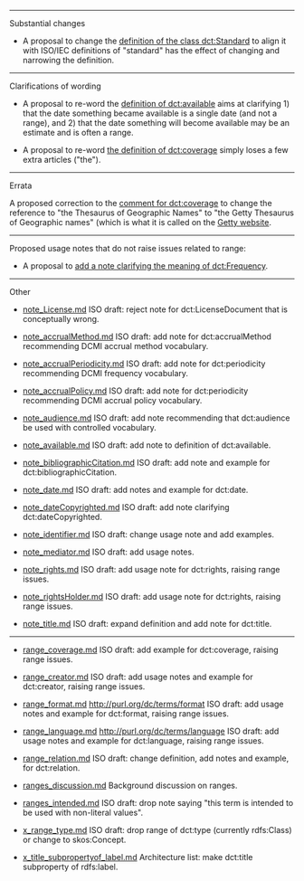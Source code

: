 ----------------------------------------------------------------------
Substantial changes

* A proposal to change the [definition of the class dct:Standard](https://github.com/dcmi/usage/blob/master/proposals/definition_Standard.md) to align it with ISO/IEC definitions of "standard" has the effect of changing and narrowing the definition.

----------------------------------------------------------------------
Clarifications of wording

* A proposal to re-word the [definition of dct:available](https://github.com/dcmi/usage/blob/master/proposals/definition_available.md) aims at clarifying 1) that the date something became available is a single date (and not a range), and 2) that the date something will become available may be an estimate and is often a range.

* A proposal to re-word [the definition of dct:coverage](https://github.com/dcmi/usage/blob/master/proposals/definition_coverage.md) simply loses a few extra articles ("the").

----------------------------------------------------------------------
Errata

A proposed correction to the [comment for dct:coverage](https://github.com/dcmi/usage/blob/master/proposals/note_coverage.md) to change the reference to "the Thesaurus of Geographic Names" to "the Getty Thesaurus of Geographic names" (which is what it is called on the [Getty website](http://www.getty.edu/research/tools/vocabulary/tgn/index.html).

----------------------------------------------------------------------
Proposed usage notes that do not raise issues related to range:

* A proposal to [add a note clarifying the meaning of dct:Frequency](https://github.com/dcmi/usage/blob/master/proposals/note_Frequency.md).

----------------------------------------------------------------------
Other

* [note_License.md](https://github.com/dcmi/usage/blob/master/proposals/note_License.md)
  ISO draft: reject note for dct:LicenseDocument that is conceptually wrong.

* [note_accrualMethod.md](https://github.com/dcmi/usage/blob/master/proposals/note_accrualMethod.md)
  ISO draft: add note for dct:accrualMethod recommending DCMI accrual method vocabulary.

* [note_accrualPeriodicity.md](https://github.com/dcmi/usage/blob/master/proposals/note_accrualPeriodicity.md)
  ISO draft: add note for dct:periodicity recommending DCMI frequency vocabulary.

* [note_accrualPolicy.md](https://github.com/dcmi/usage/blob/master/proposals/note_accrualPolicy.md)
  ISO draft: add note for dct:periodicity recommending DCMI accrual policy vocabulary.

* [note_audience.md](https://github.com/dcmi/usage/blob/master/proposals/note_audience.md)
  ISO draft: add note recommending that dct:audience be used with controlled vocabulary.

* [note_available.md](https://github.com/dcmi/usage/blob/master/proposals/note_available.md)
  ISO draft: add note to definition of dct:available.

* [note_bibliographicCitation.md](https://github.com/dcmi/usage/blob/master/proposals/note_bibliographicCitation.md)
  ISO draft: add note and example for dct:bibliographicCitation.

* [note_date.md](https://github.com/dcmi/usage/blob/master/proposals/note_date.md)
  ISO draft: add notes and example for dct:date.

* [note_dateCopyrighted.md](https://github.com/dcmi/usage/blob/master/proposals/note_dateCopyrighted.md)
  ISO draft: add note clarifying dct:dateCopyrighted.

* [note_identifier.md](https://github.com/dcmi/usage/blob/master/proposals/note_identifier.md)
  ISO draft: change usage note and add examples.

* [note_mediator.md](https://github.com/dcmi/usage/blob/master/proposals/note_mediator.md)
  ISO draft: add usage notes.

* [note_rights.md](https://github.com/dcmi/usage/blob/master/proposals/note_rights.md)
  ISO draft: add usage note for dct:rights, raising range issues.

* [note_rightsHolder.md](https://github.com/dcmi/usage/blob/master/proposals/note_rightsHolder.md)
  ISO draft: add usage note for dct:rights, raising range issues.
        
* [note_title.md](https://github.com/dcmi/usage/blob/master/proposals/note_title.md)
  ISO draft: expand definition and add note for dct:title.

----------------------------------------------------------------------

* [range_coverage.md](https://github.com/dcmi/usage/blob/master/proposals/range_coverage.md)
  ISO draft: add example for dct:coverage, raising range issues.

* [range_creator.md](https://github.com/dcmi/usage/blob/master/proposals/range_creator.md)
  ISO draft: add usage notes and example for dct:creator, raising range issues.

* [range_format.md](https://github.com/dcmi/usage/blob/master/proposals/range_format.md)
  http://purl.org/dc/terms/format
  ISO draft: add usage notes and example for dct:format, raising range issues.

* [range_language.md](https://github.com/dcmi/usage/blob/master/proposals/range_language.md)
  http://purl.org/dc/terms/language
  ISO draft: add usage notes and example for dct:language, raising range issues.

* [range_relation.md](https://github.com/dcmi/usage/blob/master/proposals/range_relation.md)
  ISO draft: change definition, add notes and example, for dct:relation.

* [ranges_discussion.md](https://github.com/dcmi/usage/blob/master/proposals/ranges_discussion.md)
  Background discussion on ranges.

* [ranges_intended.md](https://github.com/dcmi/usage/blob/master/proposals/ranges_intended.md)
  ISO draft: drop note saying "this term is intended to be used with non-literal values".

* [x_range_type.md](https://github.com/dcmi/usage/blob/master/proposals/x_range_type.md)
  ISO draft: drop range of dct:type (currently rdfs:Class) or change to skos:Concept.

* [x_title_subpropertyof_label.md](https://github.com/dcmi/usage/blob/master/proposals/x_title_subpropertyof_label.md)
  Architecture list: make dct:title subproperty of rdfs:label.

